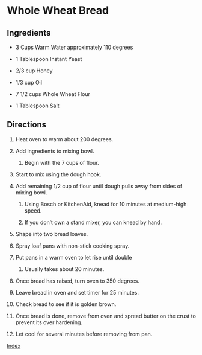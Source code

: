 # Whole Wheat Bread

## Ingredients

- 3 Cups Warm Water approximately 110 degrees

- 1 Tablespoon Instant Yeast

- 2/3 cup Honey

- 1/3 cup Oil

- 7 1/2 cups Whole Wheat Flour

- 1 Tablespoon Salt

## Directions

1.  Heat oven to warm about 200 degrees.

2.  Add ingredients to mixing bowl.

    1.  Begin with the 7 cups of flour.

3.  Start to mix using the dough hook.

4.  Add remaining 1/2 cup of flour until dough pulls away from sides of mixing bowl.

    1.  Using Bosch or KitchenAid, knead for 10 minutes at medium-high speed.

    2.  If you don’t own a stand mixer, you can knead by hand.

5.  Shape into two bread loaves.

6.  Spray loaf pans with non-stick cooking spray.

7.  Put pans in a warm oven to let rise until double

    1.  Usually takes about 20 minutes.

8.  Once bread has raised, turn oven to 350 degrees.

9.  Leave bread in oven and set timer for 25 minutes.

10. Check bread to see if it is golden brown.

11. Once bread is done, remove from oven and spread butter on the crust to prevent its over hardening.

12. Let cool for several minutes before removing from pan.

[Index](index.html)
